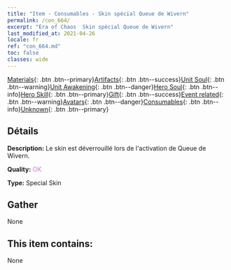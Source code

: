 ```yaml
---
title: "Item - Consumables - Skin spécial Queue de Wivern"
permalink: /con_664/
excerpt: "Era of Chaos  Skin spécial Queue de Wivern"
last_modified_at: 2021-04-26
locale: fr
ref: "con_664.md"
toc: false
classes: wide
---
```

 [Materials](/ItemsFR/){: .btn .btn--primary}[Artifacts](/ItemsFR/Artifacts/){: .btn .btn--success}[Unit Soul](/ItemsFR/UnitSoul/){: .btn .btn--warning}[Unit Awakening](/ItemsFR/UnitAwakening/){: .btn .btn--danger}[Hero Soul](/ItemsFR/HeroSoul/){: .btn .btn--info}[Hero Skill](/ItemsFR/HeroSkill/){: .btn .btn--primary}[Gift](/ItemsFR/Gift/){: .btn .btn--success}[Event related](/ItemsFR/Events/){: .btn .btn--warning}[Avatars](/ItemsFR/Avatars/){: .btn .btn--danger}[Consumables](/ItemsFR/Consumables/){: .btn .btn--info}[Unknown](/ItemsFR/Unknown/){: .btn .btn--primary}

## Détails
 **Description:** Le skin est déverrouillé lors de l'activation de Queue de Wivern.

 **Quality:** <span style="color: #DA70D6">OK</span>

 **Type:** Special Skin

## Gather

  None

## This item contains:

  None


